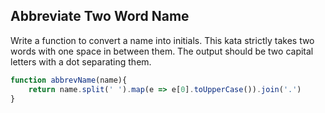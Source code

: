 ## Abbreviate Two Word Name

Write a function to convert a name into initials. This kata strictly takes two words with one space in between them. The output should be two capital letters with a dot separating them.

```javascript
function abbrevName(name){
    return name.split(' ').map(e => e[0].toUpperCase()).join('.')
}
```
